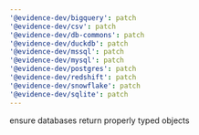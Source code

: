 ```yaml
---
'@evidence-dev/bigquery': patch
'@evidence-dev/csv': patch
'@evidence-dev/db-commons': patch
'@evidence-dev/duckdb': patch
'@evidence-dev/mssql': patch
'@evidence-dev/mysql': patch
'@evidence-dev/postgres': patch
'@evidence-dev/redshift': patch
'@evidence-dev/snowflake': patch
'@evidence-dev/sqlite': patch
---
```


ensure databases return properly typed objects
